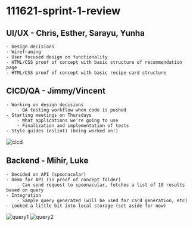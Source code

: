 # 111621-sprint-1-review

## UI/UX - Chris, Esther, Sarayu, Yunha
	- Design decisions
	- Wireframing
	- User focused design on functionality
	- HTML/CSS proof of concept with basic structure of recommendation page
	- HTML/CSS proof of concept with basic recipe card structure

## CICD/QA - Jimmy/Vincent
	- Working on design decisions
		- QA testing workflow when code is pushed
	- Starting meetings on Thursdays
		- What applications we're going to use
		- Finalization and implementation of tests
	- Style guides (eslint) (being worked on!)
![cicd](/media/sprint1-cicd.png)
	
## Backend - Mihir, Luke
	- Decided on API (spoonacular)
	- Demo for API (in proof of concept folder)
		- Can send request to spoonacular, fetches a list of 10 results based on query
	- Integration
		- Sample query generated (will be used for card generation, etc)
	- Looked a little bit into local storage (set aside for now)
![query1](/media/sprint1-query1.png)
![query2](/media/sprint1-query2.png)
	
